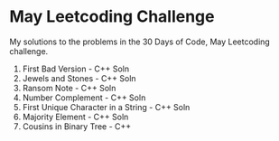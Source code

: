 # May Leetcoding Challenge
My solutions to the problems in the 30 Days of Code, May Leetcoding challenge.

1. First Bad Version - C++ Soln
2. Jewels and Stones - C++ Soln
3. Ransom Note - C++ Soln
4. Number Complement - C++ Soln
5. First Unique Character in a String - C++ Soln
6. Majority Element - C++ Soln
7. Cousins in Binary Tree - C++

